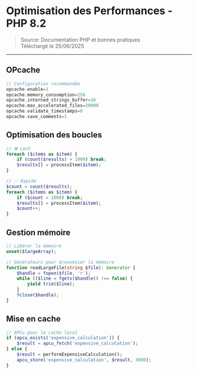 # Optimisation des Performances - PHP 8.2

> Source: Documentation PHP et bonnes pratiques  
> Téléchargé le 25/06/2025

---

## OPcache

```php
// Configuration recommandée
opcache.enable=1
opcache.memory_consumption=256
opcache.interned_strings_buffer=16
opcache.max_accelerated_files=20000
opcache.validate_timestamps=0
opcache.save_comments=1
```

## Optimisation des boucles

```php
// ❌ Lent
foreach ($items as $item) {
    if (count($results) > 1000) break;
    $results[] = processItem($item);
}

// ✅ Rapide
$count = count($results);
foreach ($items as $item) {
    if ($count > 1000) break;
    $results[] = processItem($item);
    $count++;
}
```

## Gestion mémoire

```php
// Libérer la mémoire
unset($largeArray);

// Générateurs pour économiser la mémoire
function readLargeFile(string $file): Generator {
    $handle = fopen($file, 'r');
    while (($line = fgets($handle)) !== false) {
        yield trim($line);
    }
    fclose($handle);
}
```

## Mise en cache

```php
// APCu pour le cache local
if (apcu_exists('expensive_calculation')) {
    $result = apcu_fetch('expensive_calculation');
} else {
    $result = performExpensiveCalculation();
    apcu_store('expensive_calculation', $result, 3600);
}
```